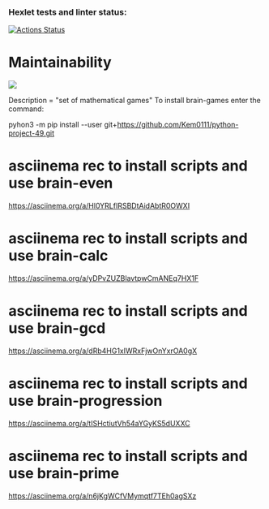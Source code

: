 ### Hexlet tests and linter status:
[![Actions Status](https://github.com/Kem0111/python-project-49/workflows/hexlet-check/badge.svg)](https://github.com/Kem0111/python-project-49/actions)

# Maintainability
<a href="https://codeclimate.com/github/Kem0111/python-project-49/maintainability"><img src="https://api.codeclimate.com/v1/badges/3ae03736d19895ff21d4/maintainability" /></a>

Description = "set of mathematical games"
To install brain-games enter the command:

pyhon3 -m pip install --user git+https://github.com/Kem0111/python-project-49.git


# asciinema rec to install scripts and use brain-even
https://asciinema.org/a/Hl0YRLfIRSBDtAidAbtR0OWXI

# asciinema rec to install scripts and use brain-calc
https://asciinema.org/a/yDPvZUZBlavtpwCmANEq7HX1F

# asciinema rec to install scripts and use brain-gcd
https://asciinema.org/a/dRb4HG1xIWRxFjwOnYxrOA0gX

# asciinema rec to install scripts and use brain-progression
https://asciinema.org/a/tISHctiutVh54aYGyKS5dUXXC

# asciinema rec to install scripts and use brain-prime
https://asciinema.org/a/n6jKgWCfVMymqtf7TEh0agSXz